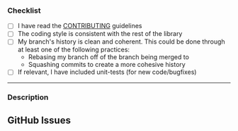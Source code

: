 ### Checklist
<!--
Replace the empty checkboxes [ ] below with checked ones [x] accordingly
-->
- [ ] I have read the [CONTRIBUTING](https://github.com/bitwizeshift/result/blob/master/.github/CONTRIBUTING.md) guidelines
- [ ] The coding style is consistent with the rest of the library
- [ ] My branch's history is clean and coherent. This could be done through
      at least one of the following practices:
  * Rebasing my branch off of the branch being merged to
  * Squashing commits to create a more cohesive history
- [ ] If relevant, I have included unit-tests (for new code/bugfixes)

----------

### Description

<!--
Describe briefly what the pull request does, and why it was made.

If you have more than one commit, it is helpful to give a summary of
what your contribution as a whole is trying to solve.
-->

## GitHub Issues
<!--
Reference the related Github issue and/or Discussion messages here.

If it is a simple bug-fix, please also add a line like 'Closes #123'
to your commit message, so that it is automatically closed.

If it is not, don't, as it might take several iterations for a bugfix
to be done properly. If in doubt, leave it open and reference it in the
PR itself, so that maintainers can decide.
-->
